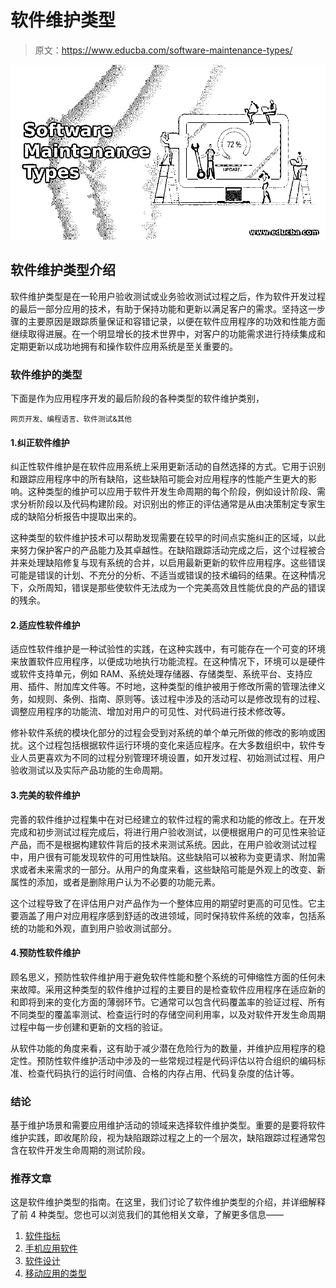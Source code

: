 # 软件维护类型

> 原文：<https://www.educba.com/software-maintenance-types/>

![Software Maintenance Types](img/544537c42a1b4f78cfeabdb6200ef8a8.png)



## 软件维护类型介绍

软件维护类型是在一轮用户验收测试或业务验收测试过程之后，作为软件开发过程的最后一部分应用的技术，有助于保持功能和更新以满足客户的需求。坚持这一步骤的主要原因是跟踪质量保证和容错记录，以便在软件应用程序的功效和性能方面继续取得进展。在一个明显增长的技术世界中，对客户的功能需求进行持续集成和定期更新以成功地拥有和操作软件应用系统是至关重要的。

### 软件维护的类型

下面是作为应用程序开发的最后阶段的各种类型的软件维护类别，

<small>网页开发、编程语言、软件测试&其他</small>

#### 1.纠正软件维护

纠正性软件维护是在软件应用系统上采用更新活动的自然选择的方式。它用于识别和跟踪应用程序中的所有缺陷，这些缺陷可能会对应用程序的性能产生更大的影响。这种类型的维护可以应用于软件开发生命周期的每个阶段，例如设计阶段、需求分析阶段以及代码构建阶段。对识别出的修正的评估通常是从由决策制定专家生成的缺陷分析报告中提取出来的。

这种类型的软件维护技术可以帮助发现需要在较早的时间点实施纠正的区域，以此来努力保护客户的产品能力及其卓越性。在缺陷跟踪活动完成之后，这个过程被合并来处理缺陷修复与现有系统的合并，以启用最新更新的软件应用程序。这些错误可能是错误的计划、不充分的分析、不适当或错误的技术编码的结果。在这种情况下，众所周知，错误是那些使软件无法成为一个完美高效且性能优良的产品的错误的残余。

#### 2.适应性软件维护

适应性软件维护是一种试验性的实践，在这种实践中，有可能存在一个可变的环境来放置软件应用程序，以便成功地执行功能流程。在这种情况下，环境可以是硬件或软件支持单元，例如 RAM、系统处理存储器、存储类型、系统平台、支持应用、插件、附加库文件等。不时地，这种类型的维护被用于修改所需的管理法律义务，如规则、条例、指南、原则等。该过程中涉及的活动可以是修改现有的过程、调整应用程序的功能流、增加对用户的可见性、对代码进行技术修改等。

修补软件系统的模块化部分的过程会受到对系统的单个单元所做的修改的影响或困扰。这个过程包括根据软件运行环境的变化来适应程序。在大多数组织中，软件专业人员更喜欢为不同的过程分别管理环境设置，如开发过程、初始测试过程、用户验收测试以及实际产品功能的生命周期。

#### 3.完美的软件维护

完善的软件维护过程集中在对已经建立的软件过程的需求和功能的修改上。在开发完成和初步测试过程完成后，将进行用户验收测试，以便根据用户的可见性来验证产品，而不是根据构建软件背后的技术来测试系统。因此，在用户验收测试过程中，用户很有可能发现软件的可用性缺陷。这些缺陷可以被称为变更请求、附加需求或者未来需求的一部分。从用户的角度来看，这些缺陷可能是外观上的改变、新属性的添加，或者是删除用户认为不必要的功能元素。

这个过程导致了在评估用户对产品作为一个整体应用的期望时更高的可见性。它主要涵盖了用户对应用程序感到舒适的改进领域，同时保持软件系统的效率，包括系统的功能和外观，直到用户验收测试部分。

#### 4.预防性软件维护

顾名思义，预防性软件维护用于避免软件性能和整个系统的可伸缩性方面的任何未来故障。采用这种类型的软件维护过程的主要目的是检查软件应用程序在适应新的和即将到来的变化方面的薄弱环节。它通常可以包含代码覆盖率的验证过程、所有不同类型的覆盖率测试、检查运行时的存储空间利用率，以及对软件开发生命周期过程中每一步创建和更新的文档的验证。

从软件功能的角度来看，这有助于减少潜在危险行为的数量，并维护应用程序的稳定性。预防性软件维护活动中涉及的一些常规过程是代码评估以符合组织的编码标准、检查代码执行的运行时间值、合格的内存占用、代码复杂度的估计等。

### 结论

基于维护场景和需要应用维护活动的领域来选择软件维护类型。重要的是要将软件维护实践，即收尾阶段，视为缺陷跟踪过程之上的一个层次，缺陷跟踪过程通常包含在软件开发生命周期的测试阶段。

### 推荐文章

这是软件维护类型的指南。在这里，我们讨论了软件维护类型的介绍，并详细解释了前 4 种类型。您也可以浏览我们的其他相关文章，了解更多信息——

1.  [软件指标](https://www.educba.com/software-metrics/)
2.  [手机应用软件](https://www.educba.com/mobile-application-software/)
3.  [软件设计](https://www.educba.com/software-design/)
4.  [移动应用的类型](https://www.educba.com/types-of-mobile-applications/)





